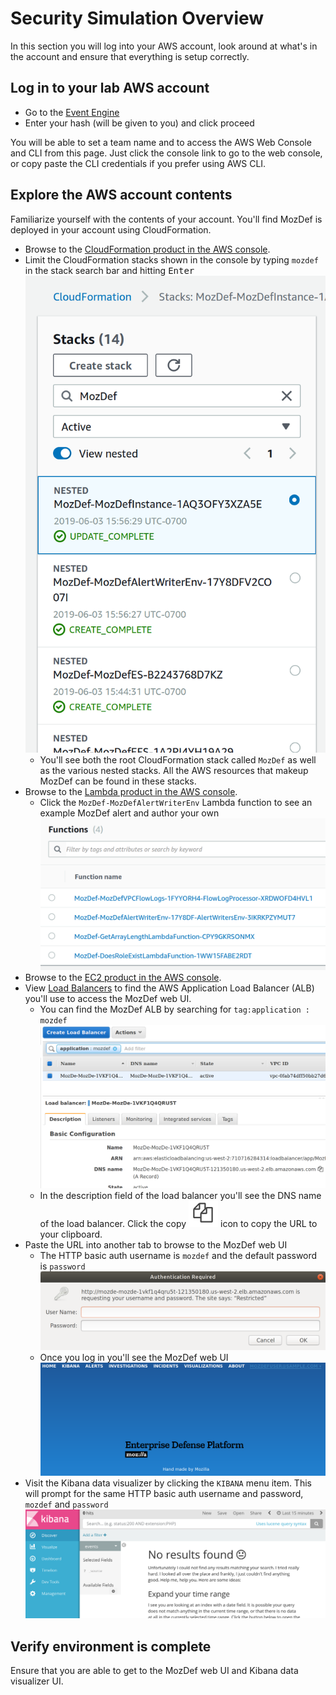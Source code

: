 # Security Simulation Overview

In this section you will log into your AWS account, look around at what's in the
account and ensure that everything is setup correctly.

## Log in to your lab AWS account

* Go to the [Event Engine](https://dashboard.eventengine.run/login)
* Enter your hash (will be given to you) and click proceed

You will be able to set a team name and to access the AWS Web Console and CLI from this page. Just click the console link to go to the web console, or copy paste the CLI credentials if you prefer using AWS CLI.

## Explore the AWS account contents

Familiarize yourself with the contents of your account. You'll find MozDef is
deployed in your account using CloudFormation. 

* Browse to the [CloudFormation product in the AWS console](https://us-west-2.console.aws.amazon.com/cloudformation/home).
* Limit the CloudFormation stacks shown in the console by typing `mozdef` in the
  stack search bar and hitting <kbd>Enter</kbd>
  ![Search for MozDef CloudFormation Stack](img/01-Search-for-MozDef-CloudFormation-Stack.png)
  * You'll see both the root CloudFormation stack called `MozDef` as well as
    the various nested stacks. All the AWS resources that makeup MozDef can be
    found in these stacks.
* Browse to the [Lambda product in the AWS console](https://us-west-2.console.aws.amazon.com/lambda/home).
  * Click the `MozDef-MozDefAlertWriterEnv` Lambda function to see an example
    MozDef alert and author your own
    ![MozDef Lambda functions](img/01-MozDef-Lambda-functions.png)
* Browse to the [EC2 product in the AWS console](https://us-west-2.console.aws.amazon.com/ec2/v2/home).
* View [Load Balancers](https://us-west-2.console.aws.amazon.com/ec2/v2/home?region=us-west-2#LoadBalancers:)
  to find the AWS Application Load Balancer (ALB) you'll use to access the MozDef
  web UI.
  * You can find the MozDef ALB by searching for `tag:application : mozdef`
    ![Search for MozDef Load Balancer](img/01-Search-for-MozDef-Load-Balancer.png)
  * In the description field of the load balancer you'll see the DNS name of the
    load balancer. Click the copy ![copy icon](img/01-Copy-icon.png) icon to
    copy the URL to your clipboard.
* Paste the URL into another tab to browse to the MozDef web UI
  * The HTTP basic auth username is `mozdef` and the default password is `password`
    ![MozDef basic auth prompt](img/01-MozDef-basic-auth-prompt.png)
  * Once you log in you'll see the MozDef web UI
    ![MozDef Web UI](img/01-MozDef-Web-UI.png)
* Visit the Kibana data visualizer by clicking the `KIBANA` menu item. This will
  prompt for the same HTTP basic auth username and password, `mozdef` and `password`
  ![MozDef Kibana UI](img/01-MozDef-Kibana-UI.png)

## Verify environment is complete

Ensure that you are able to get to the MozDef web UI and Kibana data visualizer
UI.
